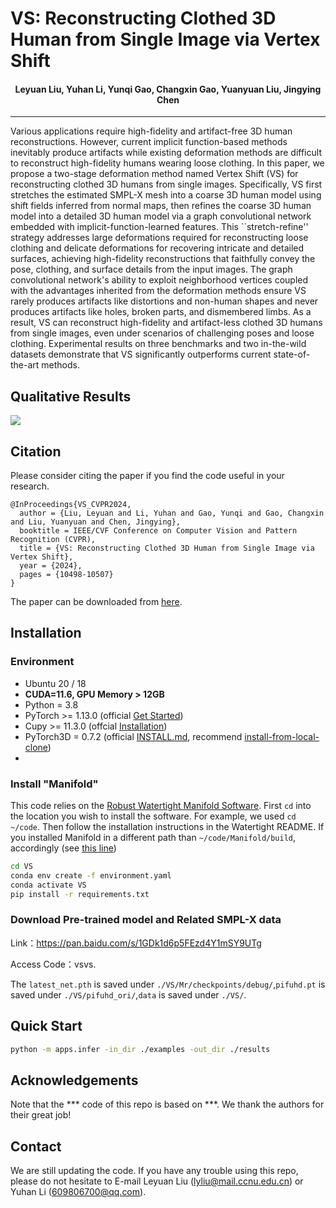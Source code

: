 # VS: Reconstructing Clothed 3D Human from Single Image via Vertex Shift
#### <p align="center">Leyuan Liu, Yuhan Li, Yunqi Gao, Changxin Gao, Yuanyuan Liu, Jingying Chen</p>

***
Various applications require high-fidelity and artifact-free 3D human reconstructions. However, current implicit function-based methods inevitably produce artifacts while existing deformation methods are difficult to reconstruct high-fidelity humans wearing loose clothing.
In this paper, we propose a two-stage deformation method named Vertex Shift (VS) for reconstructing clothed 3D humans from single images. 
Specifically, VS first stretches the estimated SMPL-X mesh into a coarse 3D human model using shift fields inferred from normal maps, then refines the coarse 3D human model into a detailed  3D human model via a graph convolutional network embedded with implicit-function-learned features. 
This ``stretch-refine'' strategy addresses large deformations required for reconstructing loose clothing and delicate deformations for recovering intricate and detailed surfaces, achieving high-fidelity reconstructions that faithfully convey the pose, clothing, and surface details from the input images. 
The graph convolutional network's ability to exploit neighborhood vertices coupled with the advantages inherited from the deformation methods ensure VS rarely produces artifacts like distortions and non-human shapes and never produces artifacts like holes, broken parts, and dismembered limbs. 
As a result, VS can reconstruct high-fidelity and artifact-less clothed 3D humans from single images, even under scenarios of challenging poses and loose clothing.
Experimental results on three benchmarks and two in-the-wild datasets demonstrate that VS significantly outperforms current state-of-the-art methods. 

## Qualitative Results
![](https://github.com/naivate/VS/blob/master/V2-ezgif.com-video-to-gif-converter%20(1).gif)


## Citation
Please consider citing the paper if you find the code useful in your research.
```
@InProceedings{VS_CVPR2024,
  author = {Liu, Leyuan and Li, Yuhan and Gao, Yunqi and Gao, Changxin and Liu, Yuanyuan and Chen, Jingying},
  booktitle = IEEE/CVF Conference on Computer Vision and Pattern Recognition (CVPR), 
  title = {VS: Reconstructing Clothed 3D Human from Single Image via Vertex Shift}, 
  year = {2024},
  pages = {10498-10507}
}
```
The paper can be downloaded from [here](https://openaccess.thecvf.com/content/CVPR2024/html/Liu_VS_Reconstructing_Clothed_3D_Human_from_Single_Image_via_Vertex_CVPR_2024_paper.html).

## Installation

### Environment
- Ubuntu 20 / 18
- **CUDA=11.6, GPU Memory > 12GB**
- Python = 3.8
- PyTorch >= 1.13.0 (official [Get Started](https://pytorch.org/get-started/locally/))
- Cupy >= 11.3.0 (offcial [Installation](https://docs.cupy.dev/en/stable/install.html#installing-cupy-from-pypi))
- PyTorch3D = 0.7.2 (official [INSTALL.md](https://github.com/facebookresearch/pytorch3d/blob/main/INSTALL.md), recommend [install-from-local-clone](https://github.com/facebookresearch/pytorch3d/blob/main/INSTALL.md#2-install-from-a-local-clone))
- 
### Install "Manifold" 
This code relies on the [Robust Watertight Manifold Software](https://github.com/hjwdzh/Manifold). 
First ```cd``` into the location you wish to install the software. For example, we used ```cd ~/code```.
Then follow the installation instructions in the Watertight README.
If you installed Manifold in a different path than ```~/code/Manifold/build```,  accordingly (see [this line](https://github.com/starVisionTeam/VS/blob/b36e4c7bfa3a2b7b6a4a6463ad96c14e56fe0f83/Mr/util/util.py#L9))

```bash
cd VS
conda env create -f environment.yaml
conda activate VS
pip install -r requirements.txt
```
### Download Pre-trained model and Related SMPL-X data 
Link：https://pan.baidu.com/s/1GDk1d6p5FEzd4Y1mSY9UTg

Access Code：vsvs.

 The `latest_net.pth` is saved under `./VS/Mr/checkpoints/debug/`,`pifuhd.pt` is saved under `./VS/pifuhd_ori/`,`data` is saved under `./VS/`.
## Quick Start

```bash
python -m apps.infer -in_dir ./examples -out_dir ./results
```


## Acknowledgements
Note that the *** code of this repo is based on ***. We thank the authors for their great job!

## Contact
We are still updating the code. If you have any trouble using this repo, please do not hesitate to E-mail Leyuan Liu (lyliu@mail.ccnu.edu.cn) or Yuhan Li (609806700@qq.com).
